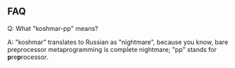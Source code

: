 ## FAQ

Q: What "koshmar-pp" means?

A: "koshmar" translates to Russian as "nightmare", because you know, bare preprocessor metaprogramming is complete nightmare; "pp" stands for **p**re**p**rocessor.
